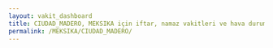 ```yaml
---
layout: vakit_dashboard
title: CIUDAD_MADERO, MEKSIKA için iftar, namaz vakitleri ve hava durumu - ilçe/eyalet seç
permalink: /MEKSIKA/CIUDAD_MADERO/
---
```


<script type="text/javascript">
  var GLOBAL_COUNTRY = 'MEKSIKA';
  var GLOBAL_CITY = 'CIUDAD_MADERO';
  var GLOBAL_STATE = '';
  var lat = 72;
  var lon = 21;
</script>
